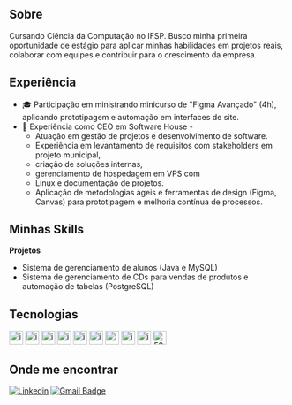 ## Sobre
Cursando Ciência da Computação no IFSP. Busco minha primeira oportunidade de estágio para aplicar minhas habilidades em projetos reais, colaborar com equipes e contribuir para o crescimento da empresa.

## Experiência
- 🎓 Participação em ministrando minicurso de "Figma Avançado" (4h),  aplicando prototipagem e automação em interfaces de site. 
- 💼 Experiência como CEO em Software House -
  - Atuação em gestão de projetos e desenvolvimento de software.
  - Experiência em levantamento de requisitos com stakeholders em projeto municipal,
  - criação de soluções internas,
  - gerenciamento de hospedagem em VPS com
  - Linux e documentação de projetos.
  - Aplicação de metodologias ágeis e ferramentas de design (Figma, Canvas) 
para prototipagem e melhoria contínua de processos.

## Minhas Skills

**Projetos**
 - Sistema de gerenciamento de alunos (Java e MySQL)
 - Sistema de gerenciamento de CDs para vendas de produtos e automação de tabelas (PostgreSQL)

## Tecnologias
<img width="25" height="25" alt="image" src="https://github.com/user-attachments/assets/b7352d6b-3e3f-4f3e-a4e9-932f0da8bdc4" />
<img width="25" height="25" alt="image" src="https://github.com/user-attachments/assets/a01a6047-990b-4f57-a4b9-1599c6fa196e" />
<img width="25" height="25" alt="image" src="https://github.com/user-attachments/assets/9b4c3371-c23b-422c-b047-1ce29cd8e43d" />
<img width="25" height="25" alt="image" src="https://github.com/user-attachments/assets/c4284206-8025-47dd-9734-911beadf5c55" />
<img width="25" height="25" alt="image" src="https://github.com/user-attachments/assets/63c81bd2-ed91-433f-8088-cf871aa96967" />
<img width="25" height="25" alt="image" src="https://github.com/user-attachments/assets/0dd4a7d5-d60f-4bc7-86b7-1e30d73c3f6b" />
<img width="25" height="25" alt="image" src="https://github.com/user-attachments/assets/a40a294f-4ccc-4d15-a4e8-e70782fee3f8" />
<img width="25" height="25" alt="image" src="https://github.com/user-attachments/assets/036ecb55-9d70-4b62-97f8-e4e965074972" />
<img width="25" height="25" alt="image" src="https://github.com/user-attachments/assets/6e90b9bc-22d6-49d1-b6a0-cae38cc67a95" />
<img width="25" height="25" alt="5968282" src="https://github.com/user-attachments/assets/518fa37f-85c5-45ce-80c1-74b52d509a6e" />



## Onde me encontrar

[![Linkedin](https://img.shields.io/badge/-Genilson_Junior-blue?style=flat-square&logo=Linkedin&logoColor=white&link=LINK-DO-SEU-LINKEDIN)](LINK-DO-SEU-LINKEDIN)
[![Gmail Badge](https://img.shields.io/badge/-Contato-006bed?style=flat-square&logo=Gmail&logoColor=white&link=mailto:srgejunior@gmail.com)](mailto:srgejunior@gmail.com)
